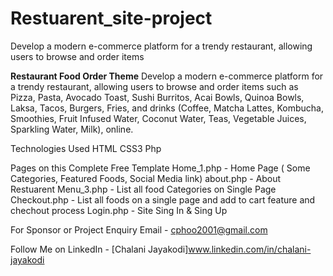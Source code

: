 # Restuarent_site-project
Develop a modern e-commerce platform for a trendy restaurant, allowing users to browse and order items

<b>Restaurant Food Order Theme</b>
Develop a modern e-commerce platform for a trendy restaurant, allowing users to browse and order items such as Pizza, Pasta, Avocado Toast, Sushi Burritos, Acai Bowls, Quinoa Bowls, Laksa, Tacos, Burgers, Fries, and drinks (Coffee, Matcha Lattes, Kombucha, Smoothies, Fruit Infused Water, Coconut Water, Teas, Vegetable Juices, Sparkling Water, Milk), online.

Technologies Used
HTML
CSS3
Php

Pages on this Complete Free Template
Home_1.php - Home Page ( Some Categories, Featured Foods, Social Media link)
about.php - About Restuarent
Menu_3.php - List all food Categories on Single Page
Checkout.php - List all foods on a single page and add to cart feature and chechout process
Login.php - Site Sing In & Sing Up

For Sponsor or Project Enquiry
Email - cphoo2001@gmail.com

Follow Me on
LinkedIn - [Chalani Jayakodi]www.linkedin.com/in/chalani-jayakodi
